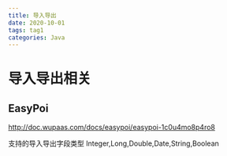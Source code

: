 ```yaml
---
title: 导入导出
date: 2020-10-01
tags: tag1
categories: Java
---
```

# 导入导出相关

## EasyPoi
http://doc.wupaas.com/docs/easypoi/easypoi-1c0u4mo8p4ro8


支持的导入导出字段类型 Integer,Long,Double,Date,String,Boolean